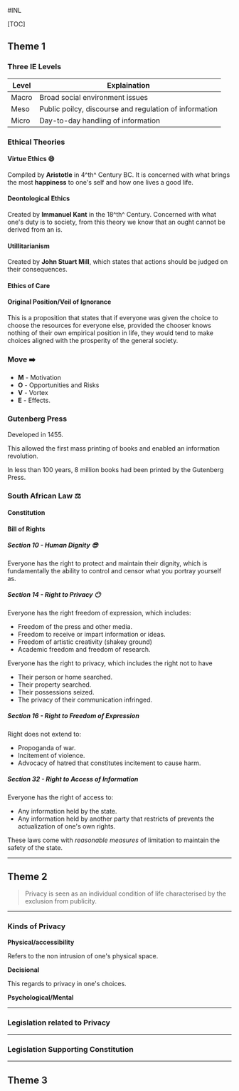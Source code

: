 #INL

[TOC]

## Theme 1

### Three IE Levels

| Level | Explaination |
|--------|--------|
|  Macro | Broad social environment issues  |
|Meso    | Public poilcy, discourse and regulation of information
|Micro   | Day-to-day handling of information |


### Ethical Theories

#### Virtue Ethics 😄

Compiled by **Aristotle** in 4^th^ Century BC. It is concerned with what brings the most **happiness** to one's self and how one lives a good life.

#### Deontological Ethics

Created by **Immanuel Kant** in the 18^th^ Century. Concerned with what one's duty is to society, from this theory we know that an ought cannot be derived from an is.

#### Utillitarianism

Created by **John Stuart Mill**, which states that actions should be judged on their consequences.

#### Ethics of Care

#### Original Position/Veil of Ignorance

This is a proposition that states that if everyone was given the choice to choose the resources for everyone else, provided the chooser knows nothing of their own empirical position in life, they would tend to make choices aligned with the prosperity of the general society.

### Move ➡️

- **M** - Motivation
- **O** - Opportunities and Risks
- **V** - Vortex
- **E** - Effects.

### Gutenberg Press

Developed in 1455.

This allowed the first mass printing of books and enabled an information revolution.

In less than 100 years, 8 million books had been printed by the Gutenberg Press.

### South African Law ⚖

#### Constitution

#### Bill of Rights

##### Section 10 - Human Dignity 😎

Everyone has the right to protect and maintain their dignity, which is fundamentally the ability to control and censor what you portray yourself as.

##### Section 14 - Right to Privacy 😶

Everyone has the right freedom of expression, which includes:

- Freedom of the press and other media.
- Freedom to receive or impart information or ideas.
- Freedom of artistic creativity (shakey ground)
- Academic freedom and freedom of research.


Everyone has the right to  privacy, which includes the right not to have

- Their person or home searched.
- Their property searched.
- Their possessions seized.
- The privacy of their communication infringed.

##### Section 16 - Right to Freedom of Expression

Right does not extend to:
- Propoganda of war.
- Incitement of violence.
- Advocacy of hatred that constitutes incitement to cause harm.

##### Section 32 - Right to Access of Information

Everyone has the right of access to:

- Any information held by the state.
- Any information held by another party that restricts of prevents the actualization of one's own rights.

These laws come with *reasonable measures* of limitation to maintain the safety of the state.

***

## Theme 2

> Privacy is seen as an individual condition of life characterised by the exclusion from publicity.

---

### Kinds of Privacy


**Physical/accessibility**

Refers to the non intrusion of one's physical space.

**Decisional**

This regards to privacy in one's choices.

**Psychological/Mental**



---

### Legislation related to Privacy



---

### Legislation Supporting Constitution

***

## Theme 3